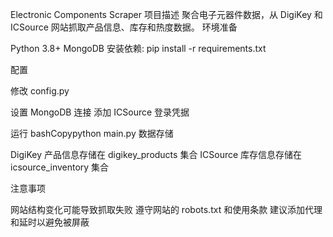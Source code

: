 Electronic Components Scraper
项目描述
聚合电子元器件数据，从 DigiKey 和 ICSource 网站抓取产品信息、库存和热度数据。
环境准备

Python 3.8+
MongoDB
安装依赖: pip install -r requirements.txt

配置

修改 config.py

设置 MongoDB 连接
添加 ICSource 登录凭据



运行
bashCopypython main.py
数据存储

DigiKey 产品信息存储在 digikey_products 集合
ICSource 库存信息存储在 icsource_inventory 集合

注意事项

网站结构变化可能导致抓取失败
遵守网站的 robots.txt 和使用条款
建议添加代理和延时以避免被屏蔽

